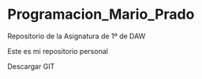 # Programacion_Mario_Prado
Repositorio de la Asignatura de 1º de DAW

Este es mi repositorio personal

Descargar GIT
